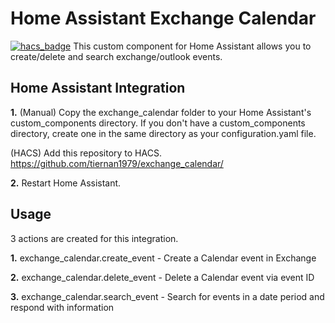 # Home Assistant Exchange Calendar
[![hacs_badge](https://img.shields.io/badge/HACS-Default-orange.svg)](https://github.com/custom-components/hacs)
This custom component for Home Assistant allows you to create/delete and search exchange/outlook events.

## Home Assistant Integration
**1.** (Manual) Copy the exchange_calendar folder to your Home Assistant's custom_components directory. If you don't have a custom_components directory, create one in the same directory as your configuration.yaml file.

(HACS) Add this repository to HACS. https://github.com/tiernan1979/exchange_calendar/

**2.** Restart Home Assistant.

## Usage
3 actions are created for this integration.

**1.** exchange_calendar.create_event - Create a Calendar event in Exchange

**2.** exchange_calendar.delete_event - Delete a Calendar event via event ID

**3.** exchange_calendar.search_event - Search for events in a date period and respond with information
